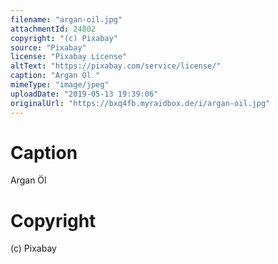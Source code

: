 ```yaml
---
filename: "argan-oil.jpg"
attachmentId: 24802
copyright: "(c) Pixabay"
source: "Pixabay"
license: "Pixabay License"
altText: "https://pixabay.com/service/license/"
caption: "Argan Öl "
mimeType: "image/jpeg"
uploadDate: "2019-05-13 19:39:06"
originalUrl: "https://bxq4fb.myraidbox.de/i/argan-oil.jpg"
---
```


# Caption

Argan Öl 

# Copyright

(c) Pixabay

